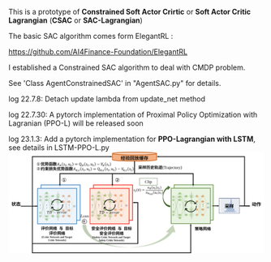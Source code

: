This is a prototype of **Constrained Soft Actor Crirtic** or **Soft Actor Critic Lagrangian** (**CSAC** or **SAC-Lagrangian**)

The basic SAC algorithm comes form ElegantRL :

https://github.com/AI4Finance-Foundation/ElegantRL

I established a Constrained SAC algorithm to deal with CMDP problem.

See 'Class AgentConstrainedSAC' in "AgentSAC.py" for details.


log 22.7.8: Detach update lambda from update_net method

log 22.7.30: A pytorch implementation of Proximal Policy Optimization with Lagranian (PPO-L) will be released soon

log 23.1.3: Add a pytorch implementation for **PPO-Lagrangian with LSTM**, see details in LSTM-PPO-L.py
![示例](https://github.com/ZhihanLee/Constrained-SAC-PPO/blob/main/LSTM-PPO-L.svg)

